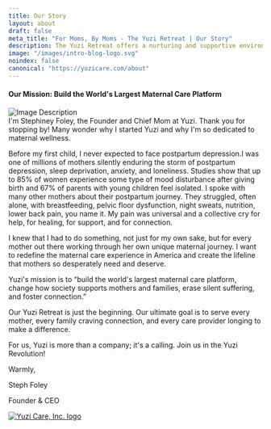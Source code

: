```yaml
---
title: Our Story
layout: about
draft: false
meta_title: "For Moms, By Moms - The Yuzi Retreat | Our Story"
description: The Yuzi Retreat offers a nurturing and supportive environment where mothers can recover, rejuvenate, and connect with their babies and each other. Read Our Story.
image: "/images/intro-blog-logo.svg"
noindex: false
canonical: "https://yuzicare.com/about"
---
```

<h4 className="text-center">Our Mission: Build the World's Largest Maternal Care Platform</h4>
<div>
  <div className="md:grid md:grid-cols-12 md:items-start md:gap-4">
    <div className="md:col-span-5">
      <img className="rounded-xl" src="/images/about/steph-about-family-cropped.webp" alt="Image Description"/>
    </div>
<div className="mt-5 sm:mt-10 md:mt-2 md:col-span-7 justify-items-stretch">
I'm Stephiney Foley, the Founder and Chief Mom at Yuzi. Thank you for stopping by! Many wonder why I started Yuzi and why I'm so dedicated to maternal wellness.

Before my first child, I never expected to face postpartum depression.I was one of millions of mothers silently enduring the storm of postpartum depression, sleep deprivation, anxiety, and loneliness. Studies show that up to 85% of women experience some type of mood disturbance after giving birth and 67% of parents with young children feel isolated. I spoke with many other mothers about their postpartum journey. They struggled, often alone, with breastfeeding, pelvic floor dysfunction, night sweats, nutrition, lower back pain, you name it.  My pain was universal and a collective cry for help, for healing, for support, and for connection.

I knew that I had to do something, not just for my own sake, but for every mother out there working through her own unique maternal journey. I want to redefine the maternal care experience in America and create the lifeline that mothers so desperately need and deserve.

Yuzi's mission is to “build the world's largest maternal care platform, change how society supports mothers and families, erase silent suffering, and foster connection.”

Our Yuzi Retreat is just the beginning. Our ultimate goal is to serve every mother, every family craving connection, and every care provider longing to make a difference.

For us, Yuzi is more than a company; it's a calling. Join us in the Yuzi Revolution!

Warmly,

<p className="my-0 text-xl">Steph Foley</p>
<p className="my-0 italic text-lg">Founder &amp; CEO</p>
<a href="/"><img src="/images/about_logo.png" alt="Yuzi Care, Inc. logo" className="mt-1 w-[150px]"/></a>
    </div>
  </div>
</div>
